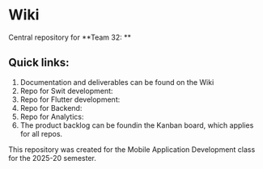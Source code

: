 # Wiki

Central repository for **Team 32: **

## Quick links:
1. Documentation and deliverables can be found on the Wiki
2. Repo for Swit development:
3. Repo for Flutter development:
4. Repo for Backend:
5. Repo for Analytics:
6. The product backlog can be foundin the Kanban board, which applies for all repos.

This repository was created for the Mobile Application Development class for the 2025-20 semester.
